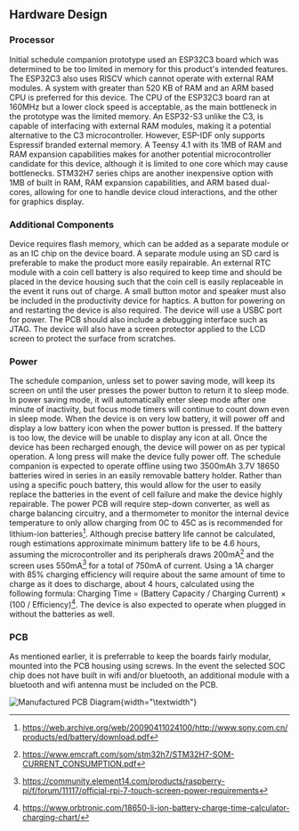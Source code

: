 ## Hardware Design
### Processor
Initial schedule companion prototype used an ESP32C3 board which was determined to be too limited in memory for this product's intended features. The ESP32C3 also uses RISCV which cannot operate with external RAM modules. A system with greater than 520 KB of RAM and an ARM based CPU is preferred for this device. The CPU of the ESP32C3 board ran at 160MHz but a lower clock speed is acceptable, as the main bottleneck in the prototype was the limited memory. An ESP32-S3 unlike the C3, is capable of interfacing with external RAM modules, making it a potential alternative to the C3 microcontroller. However, ESP-IDF only supports Espressif branded external memory. A Teensy 4.1 with its 1MB of RAM and RAM expansion capabilities makes for another potential microcontroller candidate for this device, although it is limited to one core which may cause bottlenecks. STM32H7 series chips are another inexpensive option with 1MB of built in RAM, RAM expansion capabilities, and ARM based dual-cores, allowing for one to handle device cloud interactions, and the other for graphics display.

### Additional Components
Device requires flash memory, which can be added as a separate module or as an IC chip on the device board. A separate module using an SD card is preferable to make the product more easily repairable. An external RTC module with a coin cell battery is also required to keep time and should be placed in the device housing such that the coin cell is easily replaceable in the event it runs out of charge. A small button motor and speaker must also be included in the productivity device for haptics. A button for powering on and restarting the device is also required. The device will use a USBC port for power. The PCB should also include a debugging interface such as JTAG. The device will also have a screen protector applied to the LCD screen to protect the surface from scratches.

### Power
The schedule companion, unless set to power saving mode, will keep its screen on until the user presses the power button to return it to sleep mode. In power saving mode, it will automatically enter sleep mode after one minute of inactivity, but focus mode timers will continue to count down even in sleep mode. When the device is on very low battery, it will power off and display a low battery icon when the power button is pressed. If the battery is too low, the device will be unable to display any icon at all. Once the device has been recharged enough, the device will power on as per typical operation. A long press will make the device fully power off. 
The schedule companion is expected to operate offline using two 3500mAh 3.7V 18650 batteries wired in series in an easily removable battery holder. Rather than using a specific pouch battery, this would allow for the user to easily replace the batteries in the event of cell failure and make the device highly repairable. The power PCB will require step-down converter, as well as charge balancing circuitry, and a thermometer to monitor the internal device temperature to only allow charging from 0C to 45C as is recommended for lithium-ion batteries[^1]. Although precise battery life cannot be calculated, rough estimations approximate minimum battery life to be 4.6 hours, assuming the microcontroller and its peripherals draws 200mA[^2] and the screen uses 550mA[^3] for a total of 750mA of current. Using a 1A charger with 85% charging efficiency will require about the same amount of time to charge as it does to discharge, about 4 hours, calculated using the following formula: Charging Time = (Battery Capacity / Charging Current) × (100 / Efficiency)[^4]. The device is also expected to operate when plugged in without the batteries as well.

### PCB
As mentioned earlier, it is preferrable to keep the boards fairly modular, mounted into the PCB housing using screws. In the event the selected SOC chip does not have built in wifi and/or bluetooth, an additional module with a bluetooth and wifi antenna must be included on the PCB.

![Manufactured PCB Diagram](images/product_pcb_diagram.png){width="\\textwidth"}


[^1]:https://web.archive.org/web/20090411024100/http://www.sony.com.cn/products/ed/battery/download.pdf
[^2]:https://www.emcraft.com/som/stm32h7/STM32H7-SOM-CURRENT_CONSUMPTION.pdf
[^3]:https://community.element14.com/products/raspberry-pi/f/forum/11117/official-rpi-7-touch-screen-power-requirements
[^4]:https://www.orbtronic.com/18650-li-ion-battery-charge-time-calculator-charging-chart/
